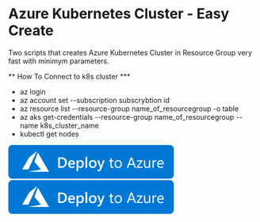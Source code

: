 # Azure Kubernetes Cluster - Easy Create

Two scripts that creates Azure Kubernetes Cluster in Resource Group very fast with minimym parameters.

** How To Connect to k8s cluster ***
- az login
- az account set --subscription subscrybtion id
- az resource list --resource-group name_of_resourcegroup -o table
- az aks get-credentials --resource-group name_of_resourcegroup --name k8s_cluster_name
- kubectl get nodes

[![Deploy To Azure](https://raw.githubusercontent.com/Azure/azure-quickstart-templates/master/1-CONTRIBUTION-GUIDE/images/deploytoazure.svg?sanitize=true)](https://portal.azure.com/#create/Microsoft.Template/uri/https%3A%2F%2Fraw.githubusercontent.com%2FMariuszFerdyn%2Fk8scluster%2Fmaster%2Fk8s-2.json/createUIDefinitionUri/https%3A%2F%2Fraw.githubusercontent.com%2FMariuszFerdyn%2Fk8scluster%2Fmaster%2Fk8s-2.json)
[![Deploy To Azure](https://raw.githubusercontent.com/Azure/azure-quickstart-templates/master/1-CONTRIBUTION-GUIDE/images/deploytoazure.svg?sanitize=true)](https://portal.azure.com/#create/Microsoft.Template/uri/https%3A%2F%2Fraw.githubusercontent.com%2FMariuszFerdyn%2Fk8scluster%2Fmaster%2Fk8s-2.json/createUIDefinitionUri/https%3A%2F%2Fraw.githubusercontent.com%2FMariuszFerdyn%2Fk8scluster%2Fmaster%2Fk8s.json)
